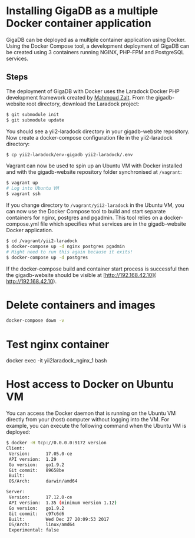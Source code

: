 # Installing GigaDB as a multiple Docker container application

GigaDB can be deployed as a multiple container application using Docker. Using
the Docker Compose tool, a development deployment of GigaDB can be created using
3 containers running NGINX, PHP-FPM and PostgreSQL services.

## Steps

The deployment of GigaDB with Docker uses the Laradock Docker PHP development
framework created by [Mahmoud Zalt](https://github.com/Mahmoudz). From the
gigadb-website root directory, download the Laradock project:
```bash
$ git submodule init
$ git submodule update
```

You should see a yii2-laradock directory in your gigadb-website repository. Now
create a docker-compose configuration file in the yii2-laradock directory:
```bash
$ cp yii2-laradock/env-gigadb yii2-laradock/.env
```

Vagrant can now be used to spin up an Ubuntu VM with Docker installed and with 
the gigadb-website repository folder synchronised at `/vagrant`:
```bash
$ vagrant up
# Log into Ubuntu VM
$ vagrant ssh
```

If you change directory to `/vagrant/yii2-laradock` in the Ubuntu VM, you can 
now use the Docker Compose tool to build and start separate containers for 
nginx, postgres and pgadmin. This tool relies on a docker-compose.yml file which
specifies what services are in the gigadb-website Docker application.
```bash
$ cd /vagrant/yii2-laradock
$ docker-compose up -d nginx postgres pgadmin
# Might need to run this again because it exits!
$ docker-compose up -d postgres
```

If the docker-compose build and container start process is successful then the 
gigadb-website should be visible at [http://192.168.42.10]( http://192.168.42.10).

# Delete containers and images
```bash
docker-compose down -v
```

# Test nginx container
docker exec -it yii2laradock_nginx_1 bash

# Host access to Docker on Ubuntu VM

You can access the Docker daemon that is running on the Ubuntu VM directly from
your (host) computer without logging into the VM. For example, you can execute
the following command when the Ubuntu VM is deployed:

```bash
$ docker -H tcp://0.0.0.0:9172 version
Client:
 Version:      17.05.0-ce
 API version:  1.29
 Go version:   go1.9.2
 Git commit:   89658be
 Built:        
 OS/Arch:      darwin/amd64

Server:
 Version:      17.12.0-ce
 API version:  1.35 (minimum version 1.12)
 Go version:   go1.9.2
 Git commit:   c97c6d6
 Built:        Wed Dec 27 20:09:53 2017
 OS/Arch:      linux/amd64
 Experimental: false

```

